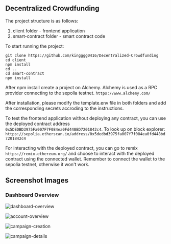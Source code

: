 ## Decentralized Crowdfunding

The project structure is as follows:
1. client folder - frontend application
2. smart-contract folder - smart contract code 

To start running the project:
```
git clone https://github.com/kingggg0416/Decentralized-Crowdfunding
cd client
npm install
cd ..
cd smart-contract
npm install
```

After npm install create a project on Alchemy. Alchemy is used as a RPC provider connecting to the sepolia testnet. `https://www.alchemy.com/`

After installation,
please modify the template.env file in both folders and add the corresponding secrets accroding to the instructions.

To test the frontend application without deploying any contract, you can use the deployed contract address `0x5DEDBD3975Fa007F7F084ea0Fd448BD7201842c4`.
To look up on block explorer: `https://sepolia.etherscan.io/address/0x5dedbd3975fa007f7f084ea0fd448bd7201842c4`

For interacting with the deployed contract, you can go to remix `https://remix.ethereum.org/` and choose to interact with the deployed contract using the connected wallet. Remember to connect the wallet to the sepolia testnet, otherwise it won't work.

## Screenshot Images

### Dashboard Overview
![dashboard-overview](https://github.com/kingggg0416/Decentralized-Crowdfunding/assets/85118159/08120627-44b5-4675-a4f0-2cd3508612c1)

![account-overview](https://github.com/kingggg0416/Decentralized-Crowdfunding/assets/85118159/44c4b57e-637b-4133-83d5-a261d3481f8f)

![campaign-creation](https://github.com/kingggg0416/Decentralized-Crowdfunding/assets/85118159/811b9e3b-bf9b-4d01-8e5c-fbd4b6b91fee)

![campaign-details](https://github.com/kingggg0416/Decentralized-Crowdfunding/assets/85118159/93990991-baae-4433-8e80-0f63478932ee)
